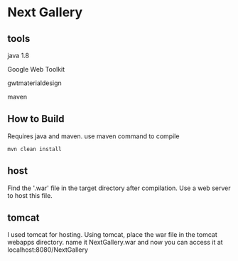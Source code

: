 # Next Gallery

## tools
java 1.8

Google Web Toolkit 

gwtmaterialdesign

maven


## How to Build
Requires java and maven. use maven command to compile

    mvn clean install
    
## host
Find the '.war' file in the target directory after compilation. Use a web server to host this file.

## tomcat
I used tomcat for hosting. Using tomcat, place the war file in the tomcat webapps directory.
name it NextGallery.war and now you can access it at localhost:8080/NextGallery